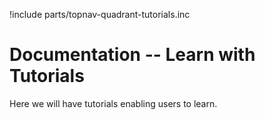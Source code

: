 !include parts/topnav-quadrant-tutorials.inc

# Documentation -- Learn with Tutorials

Here we will have tutorials enabling users to learn.
